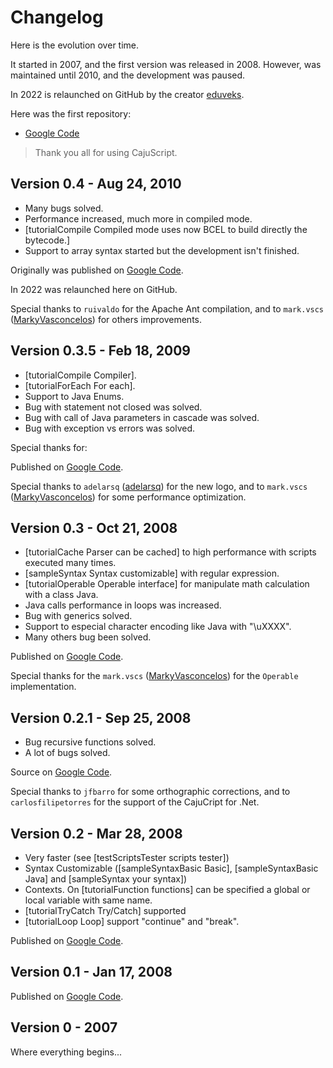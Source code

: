 # Changelog

Here is the evolution over time.

It started in 2007, and the first version was released in 2008. However, was maintained until 2010, and the development was paused.

In 2022 is relaunched on GitHub by the creator [eduveks](https://github.com/eduveks).

Here was the first repository:

- [Google Code](https://code.google.com/archive/p/cajuscript/)

> Thank you all for using CajuScript.

## Version 0.4 - Aug 24, 2010

* Many bugs solved.
* Performance increased, much more in compiled mode.
* [tutorialCompile Compiled mode uses now BCEL to build directly the bytecode.]
* Support to array syntax started but the development isn't finished.

Originally was published on [Google Code](https://code.google.com/archive/p/cajuscript/).

In 2022 was relaunched here on GitHub.

Special thanks to `ruivaldo` for the Apache Ant compilation, and to `mark.vscs` ([MarkyVasconcelos](https://github.com/MarkyVasconcelos)) for others improvements.

## Version 0.3.5 - Feb 18, 2009

* [tutorialCompile Compiler].
* [tutorialForEach For each].
* Support to Java Enums.
* Bug with statement not closed was solved.
* Bug with call of Java parameters in cascade was solved.
* Bug with exception vs errors was solved.

Special thanks for: 

Published on [Google Code](https://code.google.com/archive/p/cajuscript/).

Special thanks to `adelarsq` ([adelarsq](https://github.com/adelarsq)) for the new logo, and to `mark.vscs` ([MarkyVasconcelos](https://github.com/MarkyVasconcelos)) for some performance optimization.

## Version 0.3 - Oct 21, 2008

* [tutorialCache Parser can be cached] to high performance with scripts executed many times.
* [sampleSyntax Syntax customizable] with regular expression.
* [tutorialOperable Operable interface] for manipulate math calculation with a class Java.
* Java calls performance in loops was increased.
* Bug with generics solved.
* Support to especial character encoding like Java with "\uXXXX".
* Many others bug been solved.

Published on [Google Code](https://code.google.com/archive/p/cajuscript/).

Special thanks for the `mark.vscs` ([MarkyVasconcelos](https://github.com/MarkyVasconcelos)) for the `Operable` implementation.

## Version 0.2.1 - Sep 25, 2008

* Bug recursive functions solved.
* A lot of bugs solved.

Source on [Google Code](https://code.google.com/archive/p/cajuscript/).

Special thanks to `jfbarro` for some orthographic corrections, and to `carlosfilipetorres` for the support of the CajuCript for .Net.

## Version 0.2 - Mar 28, 2008

* Very faster (see [testScriptsTester scripts tester])
* Syntax Customizable ([sampleSyntaxBasic Basic], [sampleSyntaxBasic Java] and [sampleSyntax your syntax])
* Contexts. On [tutorialFunction functions] can be specified a global or local variable with same name.
* [tutorialTryCatch Try/Catch] supported
* [tutorialLoop Loop] support "continue" and "break".

Published on [Google Code](https://code.google.com/archive/p/cajuscript/).

## Version 0.1 - Jan 17, 2008

Published on [Google Code](https://code.google.com/archive/p/cajuscript/).

## Version 0 - 2007

Where everything begins...
